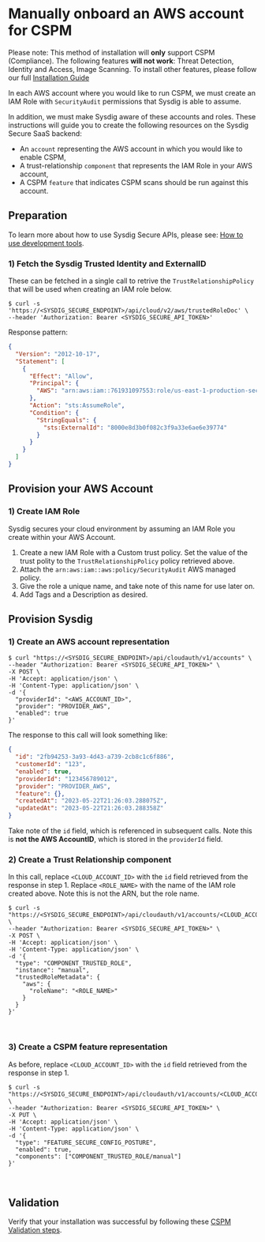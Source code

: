 # Manually onboard an AWS account for CSPM

Please note: This method of installation will **only** support CSPM (Compliance). 
The following features **will not work**: Threat Detection, Identity and Access, Image Scanning. 
To install other features, please follow our full [Installation Guide](https://docs.sysdig.com/en/docs/installation/sysdig-secure/connect-cloud-accounts/aws/)

In each AWS account where you would like to run CSPM, we must create an IAM Role with `SecurityAudit` permissions that Sysdig is able to assume.

In addition, we must make Sysdig aware of these accounts and roles.
These instructions will guide you to create the following resources on the Sysdig Secure SaaS backend:
- An `account` representing the AWS account in which you would like to enable CSPM,
- A trust-relationship `component` that represents the IAM Role in your AWS account,
- A CSPM `feature` that indicates CSPM scans should be run against this account.

## Preparation

To learn more about how to use Sysdig Secure APIs, please see: [How to use development tools](https://docs.sysdig.com/en/docs/developer-tools/).

### 1) Fetch the **Sysdig Trusted Identity** and **ExternalID**

These can be fetched in a single call to retrive the `TrustRelationshipPolicy` that will be used when creating an IAM role below.

```shell
$ curl -s 'https://<SYSDIG_SECURE_ENDPOINT>/api/cloud/v2/aws/trustedRoleDoc' \
--header 'Authorization: Bearer <SYSDIG_SECURE_API_TOKEN>'
```

Response pattern:
```json
{
  "Version": "2012-10-17",
  "Statement": [
    {
      "Effect": "Allow",
      "Principal": {
        "AWS": "arn:aws:iam::761931097553:role/us-east-1-production-secure-assume-role"
      },
      "Action": "sts:AssumeRole",
      "Condition": {
        "StringEquals": {
          "sts:ExternalId": "8000e8d3b0f082c3f9a33e6ae6e39774"
        }
      }
    }
  ]
}
```

## Provision your AWS Account

### 1) Create IAM Role

Sysdig secures your cloud environment by assuming an IAM Role you create within your AWS Account.

1) Create a new IAM Role with a Custom trust policy. Set the value of the trust polity to the `TrustRelationshipPolicy` policy retrieved above.
2) Attach the `arn:aws:iam::aws:policy/SecurityAudit` AWS managed policy.
3) Give the role a unique name, and take note of this name for use later on.
4) Add Tags and a Description as desired.

## Provision Sysdig

### 1) Create an AWS **account** representation

```shell
$ curl "https://<SYSDIG_SECURE_ENDPOINT>/api/cloudauth/v1/accounts" \
--header "Authorization: Bearer <SYSDIG_SECURE_API_TOKEN>" \
-X POST \
-H 'Accept: application/json' \
-H 'Content-Type: application/json' \
-d '{
  "providerId": "<AWS_ACCOUNT_ID>",
  "provider": "PROVIDER_AWS",
  "enabled": true
}'
```
The response to this call will look something like:
```json
{
  "id": "2fb94253-3a93-4d43-a739-2cb8c1c6f886",
  "customerId": "123",
  "enabled": true,
  "providerId": "123456789012",
  "provider": "PROVIDER_AWS",
  "feature": {},
  "createdAt": "2023-05-22T21:26:03.288075Z",
  "updatedAt": "2023-05-22T21:26:03.288358Z"
}
```
Take note of the `id` field, which is referenced in subsequent calls. Note this is **not the AWS AccountID**, which is stored in the `providerId` field.
<br/>

### 2) Create a Trust Relationship **component**

In this call, replace `<CLOUD_ACCOUNT_ID>` with the `id` field retrieved from the response in step 1. 
Replace `<ROLE_NAME>` with the name of the IAM role created above. Note this is not the ARN, but the role name.

```shell
$ curl -s "https://<SYSDIG_SECURE_ENDPOINT>/api/cloudauth/v1/accounts/<CLOUD_ACCOUNT_ID>/components" \
--header "Authorization: Bearer <SYSDIG_SECURE_API_TOKEN>" \
-X POST \
-H 'Accept: application/json' \
-H 'Content-Type: application/json' \
-d '{
  "type": "COMPONENT_TRUSTED_ROLE",
  "instance": "manual",
  "trustedRoleMetadata": {
    "aws": {
      "roleName": "<ROLE_NAME>"
    }
  }
}'
```
<br/>

### 3) Create a CSPM **feature** representation

As before, replace `<CLOUD_ACCOUNT_ID>` with the `id` field retrieved from the response in step 1.
```shell
$ curl -s "https://<SYSDIG_SECURE_ENDPOINT>/api/cloudauth/v1/accounts/<CLOUD_ACCOUNT_ID>/feature/FEATURE_SECURE_CONFIG_POSTURE" \
--header "Authorization: Bearer <SYSDIG_SECURE_API_TOKEN>" \
-X PUT \
-H 'Accept: application/json' \
-H 'Content-Type: application/json' \
-d '{
  "type": "FEATURE_SECURE_CONFIG_POSTURE",
  "enabled": true,
  "components": ["COMPONENT_TRUSTED_ROLE/manual"]
}'
```
<br/>

## Validation


Verify that your installation was successful by following these [CSPM Validation steps](https://docs.sysdig.com/en/docs/installation/sysdig-secure/connect-cloud-accounts/aws/#check-cspm). 